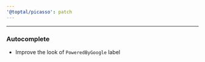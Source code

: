 ```yaml
---
'@toptal/picasso': patch
---
```


---
### Autocomplete

- Improve the look of `PoweredByGoogle` label
